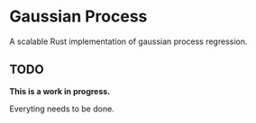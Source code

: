 # Gaussian Process

A scalable Rust implementation of gaussian process regression.

## TODO

**This is a work in progress.**

Everyting needs to be done.
